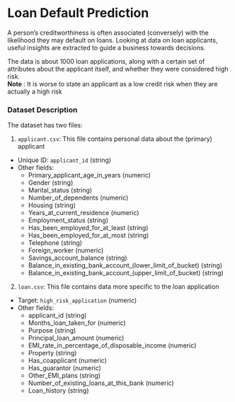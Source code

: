 # Loan Default Prediction

A person’s creditworthiness is often associated (conversely) with the likelihood they may default on loans. Looking at data on loan applicants, useful insights are extracted to guide a business towards decisions. 

The data is about 1000 loan applications, along with a certain set of attributes about the applicant itself, and whether they were considered high risk. <br> 
**Note** : It is worse to state an applicant as a low credit risk when they are actually a high risk

### Dataset Description

The dataset has two files:

1. `applicant.csv`: This file contains personal data about the (primary) applicant
- Unique ID: `applicant_id` (string)
- Other fields:
    - Primary_applicant_age_in_years (numeric)
    - Gender (string)
    - Marital_status (string)
    - Number_of_dependents (numeric)
    - Housing (string)
    - Years_at_current_residence (numeric)
    - Employment_status (string)
    - Has_been_employed_for_at_least (string)
    - Has_been_employed_for_at_most (string)
    - Telephone (string)
    - Foreign_worker (numeric)
    - Savings_account_balance (string)
    - Balance_in_existing_bank_account_(lower_limit_of_bucket) (string)
    - Balance_in_existing_bank_account_(upper_limit_of_bucket) (string)

2. `loan.csv`: This file contains data more specific to the loan application
- Target: `high_risk_application` (numeric)
- Other fields:
    - applicant_id (string)
    - Months_loan_taken_for (numeric)
    - Purpose (string)
    - Principal_loan_amount (numeric)
    - EMI_rate_in_percentage_of_disposable_income (numeric)
    - Property (string)
    - Has_coapplicant (numeric)
    - Has_guarantor (numeric)
    - Other_EMI_plans (string)
    - Number_of_existing_loans_at_this_bank (numeric)
    - Loan_history (string)